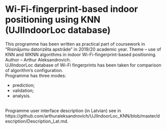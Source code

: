 # Wi-Fi-fingerprint-based indoor positioning using KNN (UJIIndoorLoc database)
This programme has been written as practical part of coursework in “Risinājumu datorizēta apstrāde” in 2019/20 academic year. Theme – use of KNN and WKNN algorithms in indoor Wi-Fi-fingerprint-based positioning. <br/>
Author – Arthur Aleksandrovich. <br/>
UJIIndoorLoc database of Wi-Fi fingerprints has been taken for comparison of algorithm’s configuration. <br/>
Programme has three modes: <br/>
*	prediction; 
*	validation; 
*	analysis. 
<br/>
Programme user interface description (in Latvian) see in https://github.com/arthuraleksandrovich/UJIIndoorLoc_KNN/blob/master/description/Description_Lat.md. 
